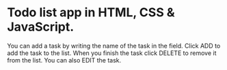 # Todo list app in HTML, CSS & JavaScript.
You can add a task by writing the name of the task in the field.
Click ADD to add the task to the list.
When you finish the task click DELETE to remove it from the list.
You can also EDIT the task.
